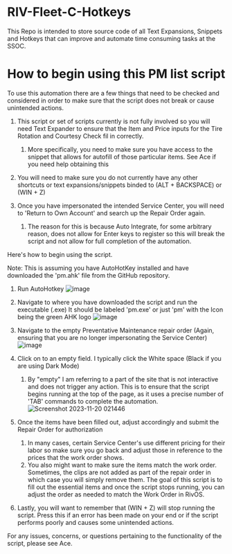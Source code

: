 # RIV-Fleet-C-Hotkeys
This Repo is intended to store source code of all Text Expansions, Snippets and Hotkeys that can improve and automate time consuming tasks at the SSOC. 

<h1> How to begin using this PM list script </h1>

To use this automation there are a few things that need to be checked and considered in order to make sure that the script does not break or cause unintended actions.

 1. This script or set of scripts currently is not fully involved so you will need Text Expander to ensure that the Item and Price inputs for the Tire Rotation
    and Courtesy Check fil in correctly.
    1. More specifically, you need to make sure you have access to the snippet that allows for autofill of those particular items. See Ace if you need help obtaining this
       
 2. You will need to make sure you do not currently have any other shortcuts or text expansions/snippets binded to (ALT + BACKSPACE) or (WIN + Z)
    
 3. Once you have impersonated the intended Service Center, you will need to 'Return to Own Account' and search up the Repair Order again.
    1. The reason for this is because Auto Integrate, for some arbitrary reason, does not allow for Enter keys to register so this will break the script and not
       allow for full completion of the automation.

Here's how to begin using the script.

   Note: This is assuming you have AutoHotKey installed and have downloaded the 'pm.ahk' file from the GitHub repository.

   1. Run AutoHotkey
      ![image](https://github.com/alhakimiakrm/RIV-Fleet-C-Hotkeys/assets/111914307/30b2c685-7a89-427d-8398-cf9c55f9b2f6)

   2. Navigate to where you have downloaded the script and run the executable (.exe) It should be labeled 'pm.exe' or just 'pm' with the Icon being the green AHK logo
      ![image](https://github.com/alhakimiakrm/RIV-Fleet-C-Hotkeys/assets/111914307/a6cc05f2-d1f1-4048-ae1f-a20155616548)

   3. Navigate to the empty Preventative Maintenance repair order (Again, ensuring that you are no longer impersonating the Service Center)
      ![image](https://github.com/alhakimiakrm/RIV-Fleet-C-Hotkeys/assets/111914307/e450f23e-2f27-45e1-808c-ba0c6b2297f9)

   4. Click on to an empty field. I typically click the White space (Black if you are using Dark Mode)
      1. By "empty" I am referring to a part of the site that is not interactive and does not trigger any action. This is to ensure that the
         script begins running at the top of the page, as it uses a precise number of 'TAB' commands to complete the automation.
         ![Screenshot 2023-11-20 021446](https://github.com/alhakimiakrm/RIV-Fleet-C-Hotkeys/assets/111914307/da327515-8acc-45e5-9ee9-edb830d9f3ce)

   5. Once the items have been filled out, adjust accordingly and submit the Repair Order for authorization
      1. In many cases, certain Service Center's use different pricing for their labor so make sure you go back and adjust those in reference to the prices that the work order shows.
      2. You also might want to make sure the items match the work order. Sometimes, the clips are not added as part of the repair order in which case you will simply remove them.
      The goal of this script is to fill out the essential items and once the script stops running, you can adjust the order as needed to match the Work Order in RivOS.

   6.  Lastly, you will want to remember that (WIN + Z) will stop running the script. Press this if an error has been made on your end or if the script performs poorly and causes some unintended actions.

For any issues, concerns, or questions pertaining to the functionality of the script, please see Ace. 
